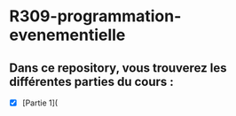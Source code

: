 # R309-programmation-evenementielle
 
## Dans ce repository, vous trouverez les différentes parties du cours : 
- [x] [Partie 1](

